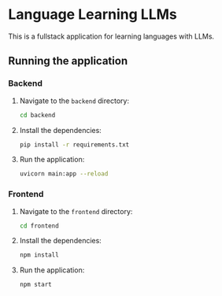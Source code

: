 # Language Learning LLMs

This is a fullstack application for learning languages with LLMs.

## Running the application

### Backend

1.  Navigate to the `backend` directory:
    ```sh
    cd backend
    ```
2.  Install the dependencies:
    ```sh
    pip install -r requirements.txt
    ```
3.  Run the application:
    ```sh
    uvicorn main:app --reload
    ```

### Frontend

1.  Navigate to the `frontend` directory:
    ```sh
    cd frontend
    ```
2.  Install the dependencies:
    ```sh
    npm install
    ```
3.  Run the application:
    ```sh
    npm start
    ```
